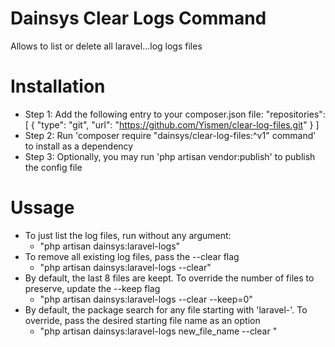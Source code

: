 # Dainsys Clear Logs Command
Allows to list or delete all laravel...log logs files

# Installation
- Step 1: Add the following entry to your composer.json file:
    "repositories": [
        {
            "type": "git",
            "url": "https://github.com/Yismen/clear-log-files.git"
        }
    ]
- Step 2: Run 'composer require "dainsys/clear-log-files:^v1" command' to install as a dependency
- Step 3: Optionally, you may run 'php artisan vendor:publish' to publish the config file 

# Ussage
- To just list the log files, run without any argument:
    - "php artisan dainsys:laravel-logs"
- To remove all existing log files, pass the --clear flag 
    - "php artisan dainsys:laravel-logs --clear"
- By default, the last 8 files are keept. To override the number of files to preserve, update the --keep flag
    - "php artisan dainsys:laravel-logs --clear --keep=0"
- By default, the package search for any file starting with 'laravel-'. To override, pass the desired starting file name as an option
    - "php artisan dainsys:laravel-logs new_file_name --clear "